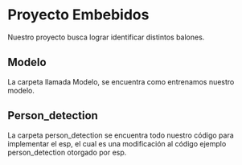 # Proyecto Embebidos

Nuestro proyecto busca lograr identificar distintos balones.

## Modelo

La carpeta llamada Modelo, se encuentra como entrenamos nuestro modelo.

## Person_detection

La carpeta person_detection se encuentra todo nuestro código para implementar el esp, el cual es una modificación al código ejemplo person_detection otorgado por esp.